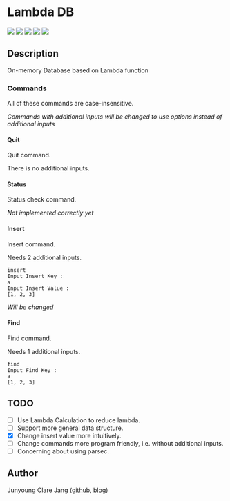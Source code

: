 # Lambda DB #

![](https://img.shields.io/badge/Haskell-lts--5.18-lightgrey.svg?style=plastic)
![](https://img.shields.io/badge/stack->1.1-blue.svg?style=plastic)
![](https://img.shields.io/badge/version-0.0.0.4-green.svg?style=plastic)
![](https://img.shields.io/badge/status-alpha-orange.svg?style=plastic)
![](https://img.shields.io/badge/build-success-green.svg?style=plastic)

## Description ##

On-memory Database based on Lambda function

### Commands ###

All of these commands are case-insensitive.

*Commands with additional inputs will be changed to use options instead of additional inputs*

#### Quit ####

Quit command.
   
There is no additional inputs.
   
#### Status ####
   
Status check command.

*Not implemented correctly yet*

#### Insert ####
   
Insert command.
   
Needs 2 additional inputs.

```
insert
Input Insert Key :
a
Input Insert Value :
[1, 2, 3]
```

*Will be changed*

#### Find ####
   
Find command.
   
Needs 1 additional inputs.
   
```
find
Input Find Key :
a
[1, 2, 3]
```

## TODO ##

- [ ] Use Lambda Calculation to reduce lambda.
- [ ] Support more general data structure.
- [x] Change insert value more intuitively.
- [ ] Change commands more program friendly, i.e. without additional inputs.
- [ ] Concerning about using parsec.

## Author ##
Junyoung Clare Jang ([github](https://github.com/ailrun), [blog](https://ailrun.github.io))
